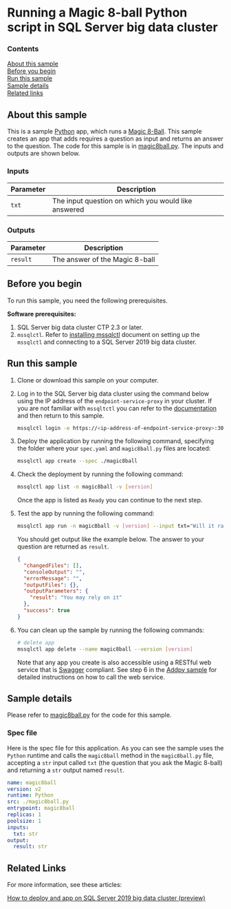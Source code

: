 # Running a Magic 8-ball Python script in SQL Server big data cluster

### Contents

[About this sample](#about-this-sample)<br/>
[Before you begin](#before-you-begin)<br/>
[Run this sample](#run-this-sample)<br/>
[Sample details](#sample-details)<br/>
[Related links](#related-links)<br/>

<a name=about-this-sample></a>

## About this sample

This is a sample [Python](https://www.python.org/) app, which runs a [Magic 8-Ball](https://en.wikipedia.org/wiki/Magic_8-Ball). This sample creates an app that adds requires a question as input and returns an answer to the question. The code for this sample is in [magic8ball.py](magic8ball.py). The inputs and outputs are shown below.

### Inputs
|Parameter|Description|
|-|-|
|`txt`|The input question on which you would like answered|

### Outputs
|Parameter|Description|
|-|-|
|`result`|The answer of the Magic 8-ball|


<a name=before-you-begin></a>

## Before you begin

To run this sample, you need the following prerequisites.

**Software prerequisites:**

1. SQL Server big data cluster CTP 2.3 or later.
2. `mssqlctl`. Refer to [installing mssqlctl](https://docs.microsoft.com/en-us/sql/big-data-cluster/deploy-install-mssqlctl?view=sqlallproducts-allversions) document on setting up the `mssqlctl` and connecting to a SQL Server 2019 big data cluster.

<a name=run-this-sample></a>

## Run this sample

1. Clone or download this sample on your computer.
2. Log in to the SQL Server big data cluster using the command below using the IP address of the `endpoint-service-proxy` in your cluster. If you are not familiar with `mssqltctl` you can refer to the [documentation](https://docs.microsoft.com/en-us/sql/big-data-cluster/big-data-cluster-create-apps?view=sqlallproducts-allversions) and then return to this sample.

    ```bash
    mssqlctl login -e https://<ip-address-of-endpoint-service-proxy>:30777 -u <user-name> -p <password>
    ```
3. Deploy the application by running the following command, specifying the folder where your `spec.yaml` and `magic8ball.py` files are located:
    ```bash
    mssqlctl app create --spec ./magic8ball
    ```
4. Check the deployment by running the following command:
    ```bash
    mssqlctl app list -n magic8ball -v [version]
    ```
    Once the app is listed as `Ready` you can continue to the next step.
5. Test the app by running the following command:
    ```bash
    mssqlctl app run -n magic8ball -v [version] --input txt="Will it rain tomorrow?"
    ```
    You should get output like the example below. The answer to your question are returned as `result`.
    ```json
    {
      "changedFiles": [],
      "consoleOutput": "",
      "errorMessage": "",
      "outputFiles": {},
      "outputParameters": {
        "result": "You may rely on it"
      },
      "success": true
    }
    ```
6. You can clean up the sample by running the following commands:
    ```bash
    # delete app
    mssqlctl app delete --name magic8ball --version [version]
    ```
    Note that any app you create is also accessible using a RESTful web service that is [Swagger](swagger.io) compliant. See step 6 in the [Addpy sample](../addpy/readme.md) for detailed instructions on how to call the web service.

<a name=sample-details></a>

## Sample details

Please refer to [magic8ball.py](magic8ball.py) for the code for this sample.

### Spec file
Here is the spec file for this application. As you can see the sample uses the `Python` runtime and calls the `magic8ball` method in the `magic8ball.py` file, accepting a `str` input called `txt` (the question that you ask the Magic 8-ball) and returning a `str` output named `result`.

```yaml
name: magic8ball
version: v2
runtime: Python
src: ./magic8ball.py
entrypoint: magic8ball
replicas: 1
poolsize: 1
inputs:
  txt: str
output:
  result: str
```

<a name=related-links></a>

## Related Links
For more information, see these articles:

[How to deploy and app on SQL Server 2019 big data cluster (preview)](https://docs.microsoft.com/en-us/sql/big-data-cluster/big-data-cluster-create-apps?view=sqlallproducts-allversions)